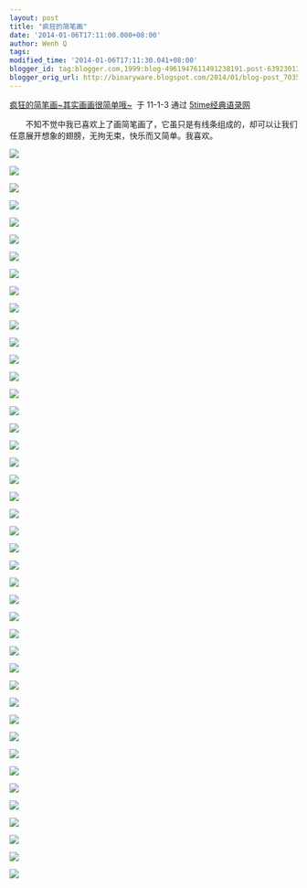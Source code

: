 ```yaml
---
layout: post
title: "疯狂的简笔画"
date: '2014-01-06T17:11:00.000+08:00'
author: Wenh Q
tags:
modified_time: '2014-01-06T17:11:30.041+08:00'
blogger_id: tag:blogger.com,1999:blog-4961947611491238191.post-6392301334446750419
blogger_orig_url: http://binaryware.blogspot.com/2014/01/blog-post_7035.html
---
```

[疯狂的简笔画~其实画画很简单哦~](http://www.5time.cn/show.php?tid=6982)  于
11-1-3 通过 [5time经典语录网](http://www.5time.cn/)

　　不知不觉中我已喜欢上了画简笔画了，它虽只是有线条组成的，却可以让我们任意展开想象的翅膀，无拘无束，快乐而又简单。我喜欢。


![](https://images-blogger-opensocial.googleusercontent.com/gadgets/proxy?url=http%3A%2F%2Fimg163.poco.cn%2Fmypoco%2Fmyphoto%2F20110103%2F15%2F38036878201101031538081048644932294_042.jpg&container=blogger&gadget=a&rewriteMime=image%2F*)

![](https://images-blogger-opensocial.googleusercontent.com/gadgets/proxy?url=http%3A%2F%2Fimg163.poco.cn%2Fmypoco%2Fmyphoto%2F20110103%2F15%2F38036878201101031538081048644932294_041.jpg&container=blogger&gadget=a&rewriteMime=image%2F*)



![](https://images-blogger-opensocial.googleusercontent.com/gadgets/proxy?url=http%3A%2F%2Fimg163.poco.cn%2Fmypoco%2Fmyphoto%2F20110103%2F15%2F38036878201101031538081048644932294_040.jpg&container=blogger&gadget=a&rewriteMime=image%2F*)



![](https://images-blogger-opensocial.googleusercontent.com/gadgets/proxy?url=http%3A%2F%2Fimg163.poco.cn%2Fmypoco%2Fmyphoto%2F20110103%2F15%2F38036878201101031538081048644932294_039.jpg&container=blogger&gadget=a&rewriteMime=image%2F*)



![](https://images-blogger-opensocial.googleusercontent.com/gadgets/proxy?url=http%3A%2F%2Fimg163.poco.cn%2Fmypoco%2Fmyphoto%2F20110103%2F15%2F38036878201101031538081048644932294_038.jpg&container=blogger&gadget=a&rewriteMime=image%2F*)



![](https://images-blogger-opensocial.googleusercontent.com/gadgets/proxy?url=http%3A%2F%2Fimg163.poco.cn%2Fmypoco%2Fmyphoto%2F20110103%2F15%2F38036878201101031538081048644932294_037.jpg&container=blogger&gadget=a&rewriteMime=image%2F*)



![](https://images-blogger-opensocial.googleusercontent.com/gadgets/proxy?url=http%3A%2F%2Fimg163.poco.cn%2Fmypoco%2Fmyphoto%2F20110103%2F15%2F38036878201101031538081048644932294_036.jpg&container=blogger&gadget=a&rewriteMime=image%2F*)



![](https://images-blogger-opensocial.googleusercontent.com/gadgets/proxy?url=http%3A%2F%2Fimg163.poco.cn%2Fmypoco%2Fmyphoto%2F20110103%2F15%2F38036878201101031538081048644932294_035.jpg&container=blogger&gadget=a&rewriteMime=image%2F*)



![](https://images-blogger-opensocial.googleusercontent.com/gadgets/proxy?url=http%3A%2F%2Fimg163.poco.cn%2Fmypoco%2Fmyphoto%2F20110103%2F15%2F38036878201101031538081048644932294_034.jpg&container=blogger&gadget=a&rewriteMime=image%2F*)



![](https://images-blogger-opensocial.googleusercontent.com/gadgets/proxy?url=http%3A%2F%2Fimg163.poco.cn%2Fmypoco%2Fmyphoto%2F20110103%2F15%2F38036878201101031538081048644932294_033.jpg&container=blogger&gadget=a&rewriteMime=image%2F*)



![](https://images-blogger-opensocial.googleusercontent.com/gadgets/proxy?url=http%3A%2F%2Fimg163.poco.cn%2Fmypoco%2Fmyphoto%2F20110103%2F15%2F38036878201101031538081048644932294_032.jpg&container=blogger&gadget=a&rewriteMime=image%2F*)



![](https://images-blogger-opensocial.googleusercontent.com/gadgets/proxy?url=http%3A%2F%2Fimg163.poco.cn%2Fmypoco%2Fmyphoto%2F20110103%2F15%2F38036878201101031538081048644932294_031.jpg&container=blogger&gadget=a&rewriteMime=image%2F*)



![](https://images-blogger-opensocial.googleusercontent.com/gadgets/proxy?url=http%3A%2F%2Fimg163.poco.cn%2Fmypoco%2Fmyphoto%2F20110103%2F15%2F38036878201101031538081048644932294_030.jpg&container=blogger&gadget=a&rewriteMime=image%2F*)



![](https://images-blogger-opensocial.googleusercontent.com/gadgets/proxy?url=http%3A%2F%2Fimg163.poco.cn%2Fmypoco%2Fmyphoto%2F20110103%2F15%2F38036878201101031538081048644932294_029.jpg&container=blogger&gadget=a&rewriteMime=image%2F*)



![](https://images-blogger-opensocial.googleusercontent.com/gadgets/proxy?url=http%3A%2F%2Fimg163.poco.cn%2Fmypoco%2Fmyphoto%2F20110103%2F15%2F38036878201101031538081048644932294_028.jpg&container=blogger&gadget=a&rewriteMime=image%2F*)



![](https://images-blogger-opensocial.googleusercontent.com/gadgets/proxy?url=http%3A%2F%2Fimg163.poco.cn%2Fmypoco%2Fmyphoto%2F20110103%2F15%2F38036878201101031538081048644932294_027.jpg&container=blogger&gadget=a&rewriteMime=image%2F*)



![](https://images-blogger-opensocial.googleusercontent.com/gadgets/proxy?url=http%3A%2F%2Fimg163.poco.cn%2Fmypoco%2Fmyphoto%2F20110103%2F15%2F38036878201101031538081048644932294_026.jpg&container=blogger&gadget=a&rewriteMime=image%2F*)



![](https://images-blogger-opensocial.googleusercontent.com/gadgets/proxy?url=http%3A%2F%2Fimg163.poco.cn%2Fmypoco%2Fmyphoto%2F20110103%2F15%2F38036878201101031538081048644932294_025.jpg&container=blogger&gadget=a&rewriteMime=image%2F*)



![](https://images-blogger-opensocial.googleusercontent.com/gadgets/proxy?url=http%3A%2F%2Fimg163.poco.cn%2Fmypoco%2Fmyphoto%2F20110103%2F15%2F38036878201101031538081048644932294_024.jpg&container=blogger&gadget=a&rewriteMime=image%2F*)



![](https://images-blogger-opensocial.googleusercontent.com/gadgets/proxy?url=http%3A%2F%2Fimg163.poco.cn%2Fmypoco%2Fmyphoto%2F20110103%2F15%2F38036878201101031538081048644932294_023.jpg&container=blogger&gadget=a&rewriteMime=image%2F*)



![](https://images-blogger-opensocial.googleusercontent.com/gadgets/proxy?url=http%3A%2F%2Fimg163.poco.cn%2Fmypoco%2Fmyphoto%2F20110103%2F15%2F38036878201101031538081048644932294_022.jpg&container=blogger&gadget=a&rewriteMime=image%2F*)



![](https://images-blogger-opensocial.googleusercontent.com/gadgets/proxy?url=http%3A%2F%2Fimg163.poco.cn%2Fmypoco%2Fmyphoto%2F20110103%2F15%2F38036878201101031538081048644932294_021.jpg&container=blogger&gadget=a&rewriteMime=image%2F*)



![](https://images-blogger-opensocial.googleusercontent.com/gadgets/proxy?url=http%3A%2F%2Fimg163.poco.cn%2Fmypoco%2Fmyphoto%2F20110103%2F15%2F38036878201101031538081048644932294_020.jpg&container=blogger&gadget=a&rewriteMime=image%2F*)



![](https://images-blogger-opensocial.googleusercontent.com/gadgets/proxy?url=http%3A%2F%2Fimg163.poco.cn%2Fmypoco%2Fmyphoto%2F20110103%2F15%2F38036878201101031538081048644932294_019.jpg&container=blogger&gadget=a&rewriteMime=image%2F*)



![](https://images-blogger-opensocial.googleusercontent.com/gadgets/proxy?url=http%3A%2F%2Fimg163.poco.cn%2Fmypoco%2Fmyphoto%2F20110103%2F15%2F38036878201101031538081048644932294_018.jpg&container=blogger&gadget=a&rewriteMime=image%2F*)



![](https://images-blogger-opensocial.googleusercontent.com/gadgets/proxy?url=http%3A%2F%2Fimg163.poco.cn%2Fmypoco%2Fmyphoto%2F20110103%2F15%2F38036878201101031538081048644932294_017.jpg&container=blogger&gadget=a&rewriteMime=image%2F*)



![](https://images-blogger-opensocial.googleusercontent.com/gadgets/proxy?url=http%3A%2F%2Fimg163.poco.cn%2Fmypoco%2Fmyphoto%2F20110103%2F15%2F38036878201101031538081048644932294_016.jpg&container=blogger&gadget=a&rewriteMime=image%2F*)



![](https://images-blogger-opensocial.googleusercontent.com/gadgets/proxy?url=http%3A%2F%2Fimg163.poco.cn%2Fmypoco%2Fmyphoto%2F20110103%2F15%2F38036878201101031538081048644932294_015.jpg&container=blogger&gadget=a&rewriteMime=image%2F*)



![](https://images-blogger-opensocial.googleusercontent.com/gadgets/proxy?url=http%3A%2F%2Fimg163.poco.cn%2Fmypoco%2Fmyphoto%2F20110103%2F15%2F38036878201101031538081048644932294_014.jpg&container=blogger&gadget=a&rewriteMime=image%2F*)



![](https://images-blogger-opensocial.googleusercontent.com/gadgets/proxy?url=http%3A%2F%2Fimg163.poco.cn%2Fmypoco%2Fmyphoto%2F20110103%2F15%2F38036878201101031538081048644932294_013.jpg&container=blogger&gadget=a&rewriteMime=image%2F*)



![](https://images-blogger-opensocial.googleusercontent.com/gadgets/proxy?url=http%3A%2F%2Fimg163.poco.cn%2Fmypoco%2Fmyphoto%2F20110103%2F15%2F38036878201101031538081048644932294_012.jpg&container=blogger&gadget=a&rewriteMime=image%2F*)



![](https://images-blogger-opensocial.googleusercontent.com/gadgets/proxy?url=http%3A%2F%2Fimg163.poco.cn%2Fmypoco%2Fmyphoto%2F20110103%2F15%2F38036878201101031538081048644932294_011.jpg&container=blogger&gadget=a&rewriteMime=image%2F*)



![](https://images-blogger-opensocial.googleusercontent.com/gadgets/proxy?url=http%3A%2F%2Fimg163.poco.cn%2Fmypoco%2Fmyphoto%2F20110103%2F15%2F38036878201101031538081048644932294_010.jpg&container=blogger&gadget=a&rewriteMime=image%2F*)



![](https://images-blogger-opensocial.googleusercontent.com/gadgets/proxy?url=http%3A%2F%2Fimg163.poco.cn%2Fmypoco%2Fmyphoto%2F20110103%2F15%2F38036878201101031538081048644932294_009.jpg&container=blogger&gadget=a&rewriteMime=image%2F*)



![](https://images-blogger-opensocial.googleusercontent.com/gadgets/proxy?url=http%3A%2F%2Fimg163.poco.cn%2Fmypoco%2Fmyphoto%2F20110103%2F15%2F38036878201101031538081048644932294_008.jpg&container=blogger&gadget=a&rewriteMime=image%2F*)



![](https://images-blogger-opensocial.googleusercontent.com/gadgets/proxy?url=http%3A%2F%2Fimg163.poco.cn%2Fmypoco%2Fmyphoto%2F20110103%2F15%2F38036878201101031538081048644932294_007.jpg&container=blogger&gadget=a&rewriteMime=image%2F*)



![](https://images-blogger-opensocial.googleusercontent.com/gadgets/proxy?url=http%3A%2F%2Fimg163.poco.cn%2Fmypoco%2Fmyphoto%2F20110103%2F15%2F38036878201101031538081048644932294_006.jpg&container=blogger&gadget=a&rewriteMime=image%2F*)



![](https://images-blogger-opensocial.googleusercontent.com/gadgets/proxy?url=http%3A%2F%2Fimg163.poco.cn%2Fmypoco%2Fmyphoto%2F20110103%2F15%2F38036878201101031538081048644932294_005.jpg&container=blogger&gadget=a&rewriteMime=image%2F*)



![](https://images-blogger-opensocial.googleusercontent.com/gadgets/proxy?url=http%3A%2F%2Fimg163.poco.cn%2Fmypoco%2Fmyphoto%2F20110103%2F15%2F38036878201101031538081048644932294_004.jpg&container=blogger&gadget=a&rewriteMime=image%2F*)



![](https://images-blogger-opensocial.googleusercontent.com/gadgets/proxy?url=http%3A%2F%2Fimg163.poco.cn%2Fmypoco%2Fmyphoto%2F20110103%2F15%2F38036878201101031538081048644932294_003.jpg&container=blogger&gadget=a&rewriteMime=image%2F*)



![](https://images-blogger-opensocial.googleusercontent.com/gadgets/proxy?url=http%3A%2F%2Fimg163.poco.cn%2Fmypoco%2Fmyphoto%2F20110103%2F15%2F38036878201101031538081048644932294_002.jpg&container=blogger&gadget=a&rewriteMime=image%2F*)



![](https://images-blogger-opensocial.googleusercontent.com/gadgets/proxy?url=http%3A%2F%2Fimg163.poco.cn%2Fmypoco%2Fmyphoto%2F20110103%2F15%2F38036878201101031538081048644932294_001.jpg&container=blogger&gadget=a&rewriteMime=image%2F*)



![](https://images-blogger-opensocial.googleusercontent.com/gadgets/proxy?url=http%3A%2F%2Fimg163.poco.cn%2Fmypoco%2Fmyphoto%2F20110103%2F15%2F38036878201101031538081048644932294_000.jpg&container=blogger&gadget=a&rewriteMime=image%2F*)
